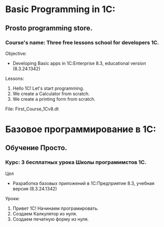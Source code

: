 # Basic Programming in 1C:

## Prosto programming store.

### Course's name: Three free lessons school for developers 1C.

Objective:
* Developing Basic apps in 1C:Enterprise 8.3, educational version (8.3.24.1342)
  
Lessons:
1. Hello 1C! Let's start programming.
1. We create a Calculator from scratch.
1. We create a printing form from scratch. 

File: First_Course_1Cv8.dt

# Базовое программирование в 1С:

## Обучение Просто.

### Курс: 3 бесплатных урока Школы програмимстов 1С.

Цел
*  Разработка базовых приложений в 1С:Предприятие 8.3, учебная версия (8.3.24.1342)

Уроки:
1. Привет 1С! Начинаем програмировать.
1. Создаем Калкулятор из нуля.
1. Создаем печатную форму из нуля.
